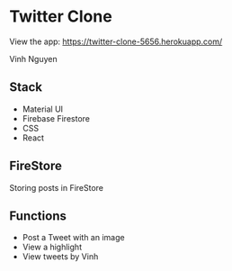 # Twitter Clone

View the app: https://twitter-clone-5656.herokuapp.com/

Vinh Nguyen

## Stack

* Material UI
* Firebase Firestore
* CSS
* React

## FireStore

Storing posts in FireStore

## Functions

* Post a Tweet with an image
* View a highlight
* View tweets by Vinh
